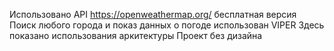 Использовано API https://openweathermap.org/ бесплатная версия
Поиск любого города и показ данных о погоде
использован VIPER
Здесь показано использования аркитектуры
Проект без дизайна

